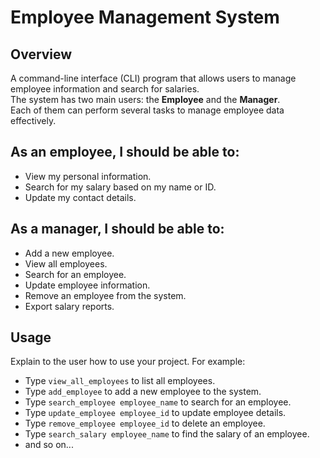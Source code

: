 # Employee Management System

## Overview

A command-line interface (CLI) program that allows users to manage employee information and search for salaries.  
The system has two main users: the **Employee** and the **Manager**.  
Each of them can perform several tasks to manage employee data effectively.

## As an employee, I should be able to:

- View my personal information.
- Search for my salary based on my name or ID.
- Update my contact details.

## As a manager, I should be able to:

- Add a new employee.
- View all employees.
- Search for an employee.
- Update employee information.
- Remove an employee from the system.
- Export salary reports.

## Usage

Explain to the user how to use your project. For example:

- Type `view_all_employees` to list all employees.
- Type `add_employee` to add a new employee to the system.
- Type `search_employee employee_name` to search for an employee.
- Type `update_employee employee_id` to update employee details.
- Type `remove_employee employee_id` to delete an employee.
- Type `search_salary employee_name` to find the salary of an employee.
- and so on...
